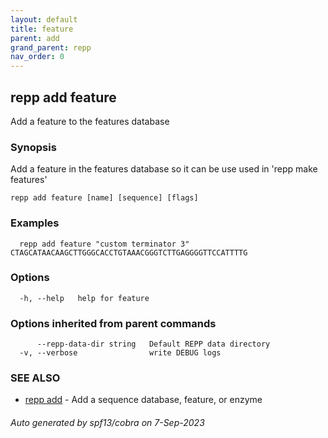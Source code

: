 ```yaml
---
layout: default
title: feature
parent: add
grand_parent: repp
nav_order: 0
---
```

## repp add feature

Add a feature to the features database

### Synopsis


Add a feature in the features database so it can be use used in 'repp make features'

```
repp add feature [name] [sequence] [flags]
```

### Examples

```
  repp add feature "custom terminator 3" CTAGCATAACAAGCTTGGGCACCTGTAAACGGGTCTTGAGGGGTTCCATTTTG
```

### Options

```
  -h, --help   help for feature
```

### Options inherited from parent commands

```
      --repp-data-dir string   Default REPP data directory
  -v, --verbose                write DEBUG logs
```

### SEE ALSO

* [repp add](repp_add)	 - Add a sequence database, feature, or enzyme

###### Auto generated by spf13/cobra on 7-Sep-2023
